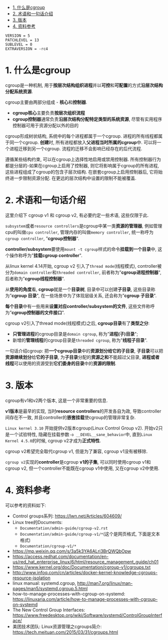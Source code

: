 
<!-- @import "[TOC]" {cmd="toc" depthFrom=1 depthTo=6 orderedList=false} -->

<!-- code_chunk_output -->

- [1. 什么是cgroup](#1-什么是cgroup)
- [2. 术语和一句话介绍](#2-术语和一句话介绍)
- [3. 版本](#3-版本)
- [4. 资料参考](#4-资料参考)

<!-- /code_chunk_output -->

```
VERSION = 5
PATCHLEVEL = 13
SUBLEVEL = 0
EXTRAVERSION = -rc4
```
# 1. 什么是cgroup

cgroup是一种机制, 用于**按层次结构组织进程**并以**可控**和**可配置**的方式**沿层次结构分配系统资源**. 

cgroup主要由两部分组成 - **核心**和**控制器**. 

* **cgroup核心**主要负责**按层次组织流程**
* **cgroup控制器**通常负责**沿层次结构分配特定类型的系统资源**, 尽管有实用程序控制器可用于资源分配以外的目的

cgroup形成树状结构, 系统中的每个进程都属于一个cgroup. 进程的所有线程都属于同一个cgroup. **创建**时, 所有进程都放入**父进程当时所属的cgroup**中. 可以将一个进程迁移到另一个cgroup. 流程的迁移不会影响已经存在的后代流程. 

遵循某些结构约束, 可以在cgroup上选择性地启用或禁用控制器. 所有控制器行为都是分层的-如果在cgroup上启用了控制器, 则它将影响属于cgroup的所有进程, 这些进程组成了cgroup的包含子层次结构. 在嵌套cgroup上启用控制器后, 它将始终进一步限制资源分配. 在更远的层次结构中设置的限制不能被覆盖. 

# 2. 术语和一句话介绍

这里介绍下 cgroup v1 和 cgroup v2, 有必要约定一些术语, 这些仅限于此.

`subsystem`或者`resource controllers`是cgroup中某一类**资源的管理器**, 例如管理cpu的叫做`cpu controller`, 管理内存的叫做`memory controller`, 统一称呼为`cgroup controller`, ”**cgroup控制器**". 

**controller/subsystem**要使用`mount -t cgroup`样式的命令**挂载到一个目录**中, 这个操作称呼为”**挂载cgroup controller**". 

从linux kernel 4.14开始, cgroup v2 引入了`thread mode`(线程模式), controller被分为`domain controller`和`threaded controller`, 前者称为”**cgroup进程控制器**", 后者称为”**cgroup线程控制器**". 

从**使用的角度**看, **cgroup**就是一个**目录树**, 目录中可以创建**子目录**, 这些目录称为”**cgroup 目录**", 在一些场景中为了体现层级关系, 还会称为”**cgroup 子目录**". 

**每个目录**中有一些用来**设置对应controller/subsystem的文件**, 这些文件称呼为”**cgroup控制器的文件接口**". 

cgroup v2引入了thread mode(线程模式)之后, **cgroup目录**有了**类型之分**: 

* **只管理进程**的cgroup目录是`domain cgroup`, 称为”**进程(子)目录**"; 
* 新增的**管理线程**的cgroup目录是`threaded cgroup`, 称为”**线程子目录**". 

一句话介绍cgroup: 把**一个cgroup目录**中的**资源划分给它的子目录**, **子目录**可以把**资源继续划分**给**它的子目录**, 为**子目录**分配的**资源之和**不能超过父目录, **进程或者线程**可以使用的资源受到**它们委身的目录**中的**资源的限制**. 

# 3. 版本

cgroup有v1和v2两个版本, 这是一个非常重要的信息. 

**v1版本**是最早的实现, 当时**resource controllers**的开发各自为政, 导致controller间存在不一致, 并且controller的**嵌套挂载**使cgroup的管理非常复杂. 

`Linux kernel 3.10` 开始提供v2版本cgroup(Linux Control Group v2). 开始v2只是一个试验特性, 隐藏在挂载参数`-o __DEVEL__sane_behavior`中, 直到`Linux Kernel 4.5.0`的时候, cgroup v2才成为**正式特性**. 

cgroup v2希望完全取代cgroup v1, 但是为了兼容, cgroup v1没有被移除. 

`cgroup v2`实现的**controller**是cgroup **v1的子集**, 可以同时使用cgroup v1和cgroup v2, 但一个controller不能既在cgroup v1中使用, 又在cgroup v2中使用. 

# 4. 资料参考

可以参考的资料如下:

* Control groups系列: https://lwn.net/Articles/604609/
* Linux tree的Documents:
    * `Documentation/admin-guide/cgroup-v2.rst`
    * `Documentation/admin-guide/cgroup-v1/*`(这个是网页格式, 下面是文本格式)
    * `Documentation/cgroup-v1/*`
* https://mp.weixin.qq.com/s/3a5k3YA6ALri3BrQWQbOpw
* https://access.redhat.com/documentation/en-us/red_hat_enterprise_linux/6/html/resource_management_guide/ch01
* https://www.kernel.org/doc/Documentation/cgroup-v1/cgroups.txt
* http://www.infoq.com/cn/articles/docker-kernel-knowledge-cgroups-resource-isolation
* linux manual: systemd.cgroup, http://man7.org/linux/man-pages/man5/systemd.cgroup.5.html
* how-to-manage-processes-with-cgroup-on-systemd: https://linuxaria.com/article/how-to-manage-processes-with-cgroup-on-systemd
* The New Control Group Interfaces: https://www.freedesktop.org/wiki/Software/systemd/ControlGroupInterface/
* 美团技术团队: Linux资源管理之cgroups简介: https://tech.meituan.com/2015/03/31/cgroups.html